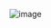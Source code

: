 ![image](https://user-images.githubusercontent.com/60442877/226078454-193b9174-c4c7-40c8-bbf7-4ffd732b4700.png)
